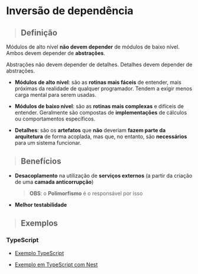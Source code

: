 # Inversão de dependência

> ## **Definição**

Módulos de alto nível **não devem depender** de módulos de baixo nível. Ambos devem depender de **abstrações**.

Abstrações não devem depender de detalhes. Detalhes devem depender de abstrações.

- **Módulos de alto nível**: são as **rotinas mais fáceis** de entender, mais próximas da realidade de qualquer programador. Tendem a exigir menos carga mental para serem usadas.

- **Módulos de baixo nível**: são as **rotinas mais complexas** e difíceis de entender. Geralmente são compostas de **implementações** de cálculos ou comportamentos específicos.

- **Detalhes**: são os **artefatos** que **não** deveriam **fazem parte da arquitetura** de forma acoplada, mas que, no entanto, são **necessários** para um sistema funcionar.

> ## **Benefícios**

- **Desacoplamento** na utilização de **serviços externos** (a partir da criação de uma **camada anticorrupção**)

  > **OBS**: o **Polimorfismo** é o responsável por isso

- **Melhor testabilidade**

> ## **Exemplos**

### **TypeScript**

- [Exemplo TypeScript](wiki/design-pattern/dependency-inversion/examples/example-ts-1.md)

- [Exemplo em TypeScript com Nest](example-ts-nestjs-1.md)
